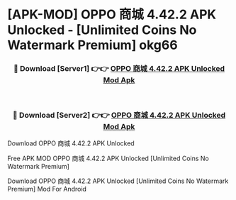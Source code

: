 # [APK-MOD] OPPO 商城 4.42.2 APK Unlocked - [Unlimited Coins No Watermark Premium] okg66



<div align="center">
<h3>🔴 Download [Server1] 👉👉 <a href="https://momento.my/?title=OPPO_商城_4.42.2_APK_Unlocked">OPPO 商城 4.42.2 APK Unlocked Mod Apk</a></h3><br>

<h3>🔴 Download [Server2] 👉👉 <a href="https://momento.my/?title=OPPO_商城_4.42.2_APK_Unlocked">OPPO 商城 4.42.2 APK Unlocked Mod Apk</a></h3>
</div>



Download OPPO 商城 4.42.2 APK Unlocked 

Free APK MOD OPPO 商城 4.42.2 APK Unlocked [Unlimited Coins No Watermark Premium]

Download OPPO 商城 4.42.2 APK Unlocked [Unlimited Coins No Watermark Premium] Mod For Android
